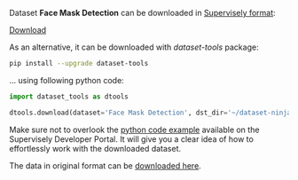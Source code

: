 Dataset **Face Mask Detection** can be downloaded in [Supervisely format](https://developer.supervisely.com/api-references/supervisely-annotation-json-format):

 [Download](https://assets.supervisely.com/supervisely-supervisely-assets-public/teams_storage/H/y/Us/pb7gZ1PWGAUPqe5aBpH17d1do9sgNTs73FNPQLocB5eGO4fyGVgckwcdYNcLOyeR1cujD11JjyzGXrhmjfuUKayc4n6iezL5B5hpFCWjdTTGiT1FPjim8YAAIveY.tar)

As an alternative, it can be downloaded with *dataset-tools* package:
``` bash
pip install --upgrade dataset-tools
```

... using following python code:
``` python
import dataset_tools as dtools

dtools.download(dataset='Face Mask Detection', dst_dir='~/dataset-ninja/')
```
Make sure not to overlook the [python code example](https://developer.supervisely.com/getting-started/python-sdk-tutorials/iterate-over-a-local-project) available on the Supervisely Developer Portal. It will give you a clear idea of how to effortlessly work with the downloaded dataset.

The data in original format can be [downloaded here](https://www.kaggle.com/datasets/andrewmvd/face-mask-detection/download?datasetVersionNumber=1).